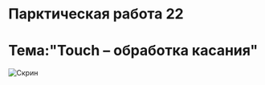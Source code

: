 Парктическая работа 22
================================
Тема:"Touch – обработка касания"
================================
![Скрин](http://git.scc/git/Repository/Blob/27a78543-39ed-4f1c-8e69-9fd4a3852b10?encodedName=master&encodedPath=MDK01.03%2Fpr22%2F1.png)